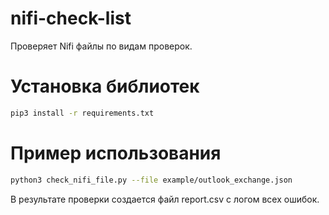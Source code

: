 # nifi-check-list
Проверяет Nifi файлы по видам проверок.
# Установка библиотек
```sh
pip3 install -r requirements.txt
``` 
# Пример использования
```sh
python3 check_nifi_file.py --file example/outlook_exchange.json
```
В результате проверки создается файл report.csv с логом всех ошибок.

